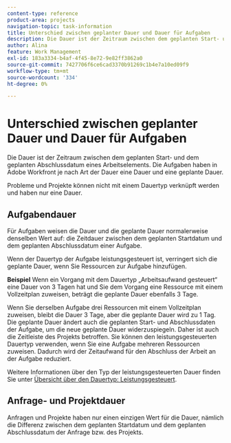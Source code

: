 ```yaml
---
content-type: reference
product-area: projects
navigation-topic: task-information
title: Unterschied zwischen geplanter Dauer und Dauer für Aufgaben
description: Die Dauer ist der Zeitraum zwischen dem geplanten Start- und dem geplanten Abschlussdatum eines Arbeitselements. Die Aufgaben haben in Adobe Workfront je nach Art der Dauer eine Dauer und eine geplante Dauer.
author: Alina
feature: Work Management
exl-id: 183a3334-b4af-4f45-8e72-9e82ff3862a0
source-git-commit: 7427706f6ce6cad3370b91269c1b4e7a10ed09f9
workflow-type: tm+mt
source-wordcount: '334'
ht-degree: 0%

---
```


# Unterschied zwischen geplanter Dauer und Dauer für Aufgaben

Die Dauer ist der Zeitraum zwischen dem geplanten Start- und dem geplanten Abschlussdatum eines Arbeitselements. Die Aufgaben haben in Adobe Workfront je nach Art der Dauer eine Dauer und eine geplante Dauer.

Probleme und Projekte können nicht mit einem Dauertyp verknüpft werden und haben nur eine Dauer.

## Aufgabendauer

Für Aufgaben weisen die Dauer und die geplante Dauer normalerweise denselben Wert auf: die Zeitdauer zwischen dem geplanten Startdatum und dem geplanten Abschlussdatum einer Aufgabe.

Wenn der Dauertyp der Aufgabe leistungsgesteuert ist, verringert sich die geplante Dauer, wenn Sie Ressourcen zur Aufgabe hinzufügen.

**Beispiel** Wenn ein Vorgang mit dem Dauertyp „Arbeitsaufwand gesteuert“ eine Dauer von 3 Tagen hat und Sie dem Vorgang eine Ressource mit einem Vollzeitplan zuweisen, beträgt die geplante Dauer ebenfalls 3 Tage.

Wenn Sie derselben Aufgabe drei Ressourcen mit einem Vollzeitplan zuweisen, bleibt die Dauer 3 Tage, aber die geplante Dauer wird zu 1 Tag. Die geplante Dauer ändert auch die geplanten Start- und Abschlussdaten der Aufgabe, um die neue geplante Dauer widerzuspiegeln. Daher ist auch die Zeitleiste des Projekts betroffen.
Sie können den leistungsgesteuerten Dauertyp verwenden, wenn Sie eine Aufgabe mehreren Ressourcen zuweisen. Dadurch wird der Zeitaufwand für den Abschluss der Arbeit an der Aufgabe reduziert.

Weitere Informationen über den Typ der leistungsgesteuerten Dauer finden Sie unter [Übersicht über den Dauertyp: Leistungsgesteuert](../../../manage-work/tasks/taskdurtn/effort-driven.md).

## Anfrage- und Projektdauer

Anfragen und Projekte haben nur einen einzigen Wert für die Dauer, nämlich die Differenz zwischen dem geplanten Startdatum und dem geplanten Abschlussdatum der Anfrage bzw. des Projekts.
